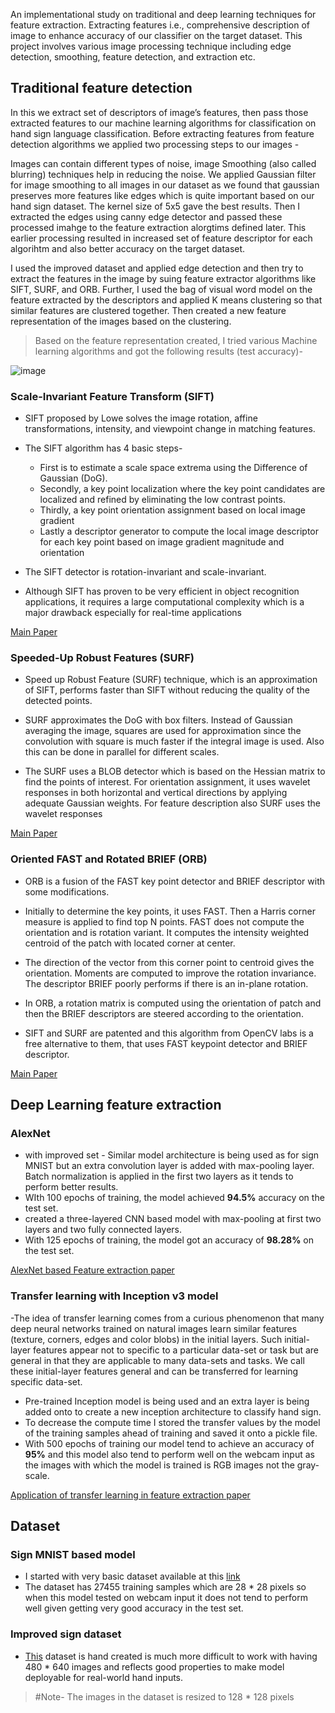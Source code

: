 An implementational study on traditional and deep learning techniques for feature extraction. Extracting features i.e., comprehensive description of image to enhance accuracy of our classifier on the target dataset. This project involves various image processing technique including edge detection, smoothing, feature detection, and extraction etc. 


## Traditional feature detection

In this we extract set of descriptors of image’s features, then pass those extracted features to our machine learning algorithms for classification on hand sign language classification. Before extracting features from feature detection algorithms we applied two processing steps to our images - 

Images can contain different types of noise, image Smoothing (also called blurring) techniques help in reducing the noise. We applied Gaussian filter for image smoothing to all images in our dataset as we found that gaussian preserves more features like edges which is quite important based on our hand sign dataset. The kernel size of 5x5 gave the best results. Then I extracted the edges using canny edge detector and passed these processed imahge to the feature extraction alorgtims defined later. This earlier processing resulted in increased set of feature descriptor for each algorihtm and also better accuracy on the target dataset.

I used the improved dataset and applied edge detection and then try to extract the features in the image by suing feature extractor algorithms like SIFT, SURF, and ORB. Further, I used the bag of visual word model on the feature extracted by the descriptors and applied K means clustering so that similar features are clustered together. Then created a new feature representation of the images based on the clustering.
> Based on the feature representation created, I tried various Machine learning algorithms and got the following results (test accuracy)-

![image](https://drive.google.com/uc?export=view&id=15bqMsAgaxsTP8AqxPoSQtBW6ro47orFk)

### Scale-Invariant Feature Transform (SIFT) 

- SIFT proposed by Lowe solves the image rotation, affine
transformations, intensity, and viewpoint change in matching
features. 
- The SIFT algorithm has 4 basic steps- 
  - First is to estimate a scale space extrema using the Difference of
Gaussian (DoG). 
  - Secondly, a key point localization where the
key point candidates are localized and refined by eliminating
the low contrast points. 
  - Thirdly, a key point orientation
assignment based on local image gradient
  - Lastly a
descriptor generator to compute the local image descriptor for
each key point based on image gradient magnitude and
orientation

- The SIFT detector is rotation-invariant and scale-invariant.
- Although SIFT has
proven to be very efficient in object recognition applications,
it requires a large computational complexity which is a major
drawback especially for real-time applications

[Main Paper](https://people.eecs.berkeley.edu/~malik/cs294/lowe-ijcv04.pdf)

### Speeded-Up Robust Features (SURF)

- Speed up Robust Feature (SURF) technique, which is an
approximation of SIFT, performs faster than SIFT without
reducing the quality of the detected points.

- SURF approximates the DoG with box filters. Instead of
Gaussian averaging the image, squares are used for
approximation since the convolution with square is much
faster if the integral image is used. Also this can be done in
parallel for different scales. 

- The SURF uses a BLOB detector
which is based on the Hessian matrix to find the points of
interest. For orientation assignment, it uses wavelet responses
in both horizontal and vertical directions by applying adequate
Gaussian weights. For feature description also SURF uses the
wavelet responses

[Main Paper](https://people.ee.ethz.ch/~surf/eccv06.pdf)

### Oriented FAST and Rotated BRIEF (ORB)

- ORB is a fusion of the FAST key point detector and BRIEF
descriptor with some modifications. 
- Initially to determine
the key points, it uses FAST. Then a Harris corner measure is
applied to find top N points. FAST does not compute the
orientation and is rotation variant. It computes the intensity
weighted centroid of the patch with located corner at center.
- The direction of the vector from this corner point to centroid
gives the orientation. Moments are computed to improve the
rotation invariance. The descriptor BRIEF poorly performs if
there is an in-plane rotation. 
- In ORB, a rotation matrix is
computed using the orientation of patch and then the BRIEF
descriptors are steered according to the orientation. 

- SIFT and SURF are patented and this algorithm from OpenCV labs is a free alternative to them, that uses FAST keypoint detector and BRIEF descriptor.

[Main Paper](https://ieeexplore.ieee.org/document/6126544)

## Deep Learning feature extraction

### AlexNet

- with improved set - Similar model architecture is being used as for sign MNIST but an extra convolution layer is added with max-pooling layer. Batch normalization is applied in the first two layers as it tends to perform better results.
- WIth 100 epochs of training, the model achieved **94.5%** accuracy on the test set.
- created a three-layered CNN based model with max-pooling at first two layers and two fully connected layers.
- With 125 epochs of training, the model got an accuracy of **98.28%** on the test set.

[AlexNet based Feature extraction paper](https://www.semanticscholar.org/paper/Feature-extraction-and-image-retrieval-based-on-Yuan-Zhang/bada07c7ea423739c0db6b8f1f2fc2438881f21d)
### Transfer learning with Inception v3 model
-The idea of transfer learning comes from a curious phenomenon that many deep neural networks trained on natural images learn similar features (texture, corners, edges and color blobs) in the initial layers. Such initial-layer features appear not to specific to a particular data-set or task but are general in that they are applicable to many data-sets and tasks. We call these initial-layer features general and can be transferred for learning specific data-set.
- Pre-trained Inception model is being used and an extra layer is being added onto to create a new inception architecture to classify hand sign.
- To decrease the compute time I stored the transfer values by the model of the training samples ahead of training and saved it onto a pickle file.
- With 500 epochs of training our model tend to achieve an accuracy of **95%** and this model also tend to perform well on the webcam input as the images with which the model is trained is RGB images not the gray-scale.

[Application of transfer learning in feature extraction paper](https://ieeexplore.ieee.org/document/7946733)

## Dataset

### Sign MNIST based model
- I started with very basic dataset available at this [link](https://www.kaggle.com/datamunge/sign-language-mnist) 
- The dataset has 27455 training samples which are 28 * 28 pixels so when this model tested on webcam input it does not tend to perform well given getting very good accuracy in the test set.

### Improved sign dataset
- [This](https://drive.google.com/open?id=1wgXtF6QHKBuXRx3qxuf-o6aOmN87t8G-) dataset is hand created is much more difficult to work with having 480 * 640 images and reflects good properties to make model deployable for real-world hand inputs.
> #Note- The images in the dataset is resized to 128 * 128 pixels




